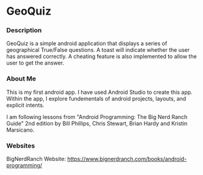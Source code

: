 # GeoQuiz
### Description

GeoQuiz is a simple android application that displays a series of geographical True/False questions. A toast will indicate whether the user has answered correctly. A cheating feature is also implemented to allow the user to get the answer. 

### About Me
This is my first android app. I have used Android Studio to create this app. Within the app, I explore fundementals of android projects, layouts, and explicit intents. 

I am following lessons from "Android Programming: The Big Nerd Ranch Guide" 2nd edition by Bill Phillips, Chris Stewart, Brian Hardy and Kristin Marsicano. 

### Websites
BigNerdRanch Website: https://www.bignerdranch.com/books/android-programming/
